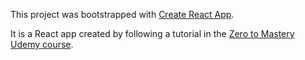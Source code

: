 This project was bootstrapped with [Create React App](https://github.com/facebookincubator/create-react-app).

It is a React app created by following a tutorial in the [Zero to Mastery Udemy course](https://www.udemy.com/the-complete-web-developer-in-2018/).


